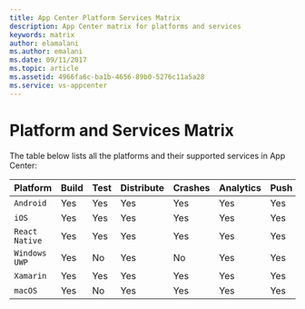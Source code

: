```yaml
---
title: App Center Platform Services Matrix
description: App Center matrix for platforms and services
keywords: matrix
author: elamalani
ms.author: emalani
ms.date: 09/11/2017
ms.topic: article
ms.assetid: 4966fa6c-ba1b-4656-89b0-5276c11a5a28
ms.service: vs-appcenter
---
```


# Platform and Services Matrix

The table below lists all the platforms and their supported services in App Center:

| Platform | Build | Test | Distribute | Crashes | Analytics | Push |
| :--- | :--- | :--- | :--- | :--- | :--- | :--- |
| `Android` | Yes  | Yes  | Yes | Yes | Yes | Yes |
| `iOS` | Yes  | Yes  | Yes | Yes | Yes | Yes |
| `React Native` | Yes  | Yes  | Yes | Yes | Yes | Yes |
| `Windows UWP` | Yes  | No  | Yes | No | Yes | Yes |
| `Xamarin` | Yes  | Yes  | Yes | Yes | Yes | Yes |
| `macOS` | Yes  | No  | Yes | Yes | Yes | Yes |
